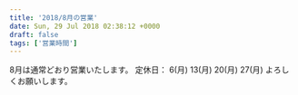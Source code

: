 ```yaml
---
title: '2018/8月の営業'
date: Sun, 29 Jul 2018 02:38:12 +0000
draft: false
tags: ['営業時間']
---
```


8月は通常どおり営業いたします。 定休日： 6(月) 13(月) 20(月) 27(月) よろしくお願いします。